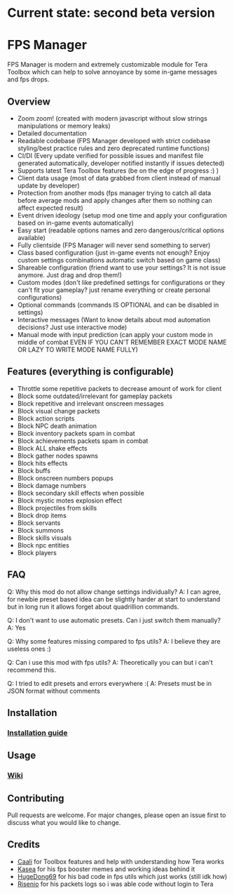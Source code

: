 # Current state: second beta version

# FPS Manager

FPS Manager is modern and extremely customizable module for Tera Toolbox which can help to solve annoyance by some in-game messages and fps drops.

## Overview

- Zoom zoom! (created with modern javascript without slow strings manipulations or memory leaks)
- Detailed documentation
- Readable codebase (FPS Manager developed with strict codebase styling/best practice rules and zero deprecated runtime functions)
- CI/DI (Every update verified for possible issues and manifest file generated automatically, developer notified instantly if issues detected)
- Supports latest Tera Toolbox features (be on the edge of progress :) )
- Client data usage (most of data grabbed from client instead of manual update by developer) 
- Protection from another mods (fps manager trying to catch all data before average mods and apply changes after them so nothing can affect expected result)
- Event driven ideology (setup mod one time and apply your configuration based on in-game events automatically)
- Easy start (readable options names and zero dangerous/critical options available)
- Fully clientside (FPS Manager will never send something to server)
- Class based configuration (just in-game events not enough? Enjoy custom settings combinations automatic switch based on game class)
- Shareable configuration (friend want to use your settings? It is not issue anymore. Just drag and drop them!)
- Custom modes (don't like predefined settings for configurations or they can't fit your gameplay? just rename everything or create personal configurations)
- Optional commands (commands IS OPTIONAL and can be disabled in settings)
- Interactive messages (Want to know details about mod automation decisions? Just use interactive mode)
- Manual mode with input prediction (can apply your custom mode in middle of combat EVEN IF YOU CAN'T REMEMBER EXACT MODE NAME OR LAZY TO WRITE MODE NAME FULLY)

## Features (everything is configurable)

- Throttle some repetitive packets to decrease amount of work for client
- Block some outdated/irrelevant for gameplay packets
- Block repetitive and irrelevant onscreen messages
- Block visual change packets 
- Block action scripts
- Block NPC death animation
- Block inventory packets spam in combat
- Block achievements packets spam in combat
- Block ALL shake effects
- Block gather nodes spawns
- Block hits effects
- Block buffs
- Block onscreen numbers popups
- Block damage numbers
- Block secondary skill effects when possible
- Block mystic motes explosion effect
- Block projectiles from skills
- Block drop items
- Block servants
- Block summons
- Block skills visuals
- Block npc entities
- Block players

## FAQ

Q: Why this mod do not allow change settings individually?
A: I can agree, for newbie preset based idea can be slightly harder at start to understand but in long run it allows forget about quadrillion commands.

Q: I don't want to use automatic presets. Can i just switch them manually?
A: Yes

Q: Why some features missing compared to fps utils?
A: I believe they are useless ones :)

Q: Can i use this mod with fps utils?
A: Theoretically you can but i can't recommend this.

Q: I tried to edit presets and errors everywhere :(
A: Presets must be in JSON format without comments

## Installation

### [Installation guide](https://github.com/SaltyMonkey/fps-manager/wiki/Installation-guide)

## Usage

### [Wiki](https://github.com/SaltyMonkey/fps-manager/wiki)

## Contributing

Pull requests are welcome. For major changes, please open an issue first to discuss what you would like to change.

## Credits 

- [Caali](https://github.com/caali-hackerman) for Toolbox features and help with understanding how Tera works
- [Kasea](https://github.com/Kaseaa) for his fps booster memes and working ideas behind it
- [HugeDong69](https://github.com/codeagon) for his bad code in fps utils which just works (still idk how)
- [Risenio](https://github.com/Risenio) for his packets logs so i was able code without login to Tera
